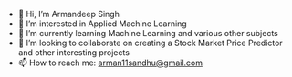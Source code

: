 - 👋 Hi, I’m Armandeep Singh
- 👀 I’m interested in Applied Machine Learning
- 🌱 I’m currently learning Machine Learning and various other subjects 
- 💞️ I’m looking to collaborate on creating a Stock Market Price Predictor and other interesting projects
- 📫 How to reach me: arman11sandhu@gmail.com

<!---
ArmanS11/ArmanS11 is a ✨ special ✨ repository because its `README.md` (this file) appears on your GitHub profile.
You can click the Preview link to take a look at your changes.
--->
